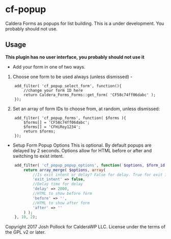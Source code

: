 # cf-popup
Caldera Forms as popups for list building. This is a under development. You probably should not use.


## Usage
**This plugin has no user interface, you probably should not use it**

* Add your form in one of two ways.
1) Choose one form to be used always (unless dismissed) -
```
    add_filter( 'cf_popup_select_form', function(){
        //change your form ID here
    	return Caldera_Forms_Forms::get_form( 'CF58c74ff06dabc' );
    });
```
2) Set an array of form IDs to choose from, at random, unless dismissed:

```
    add_filter( 'cf_popup_forms', function( $forms ){
        $forms[] = 'CF58c74ff06dabc';
        $forms[] = 'CFHiRoy1234';
        return $forms;
    });
```

* Setup Form Popup Options
This is optional. By default popups are delayed by 2 seconds. Options allow for HTML before or after and switching to exist intent.
```php
    add_filter( 'cf_popup_popup_options', function( $options, $form_id ){
    	return array_merge( $options, array(
    		//Is exit intent or delay? False for delay. True for exit intent
    		'exit_intent' => false,
    		//Delay time for delay
    		'delay' => 2000,
    		//HTML to show before form
    		'before' => '',
    		//HTML to show after form
    		'after' => ''
    	) );
    }, 10, 2);
```



Copyright 2017 Josh Pollock for CalderaWP LLC. License under the terms of the GPL v2 or later.
